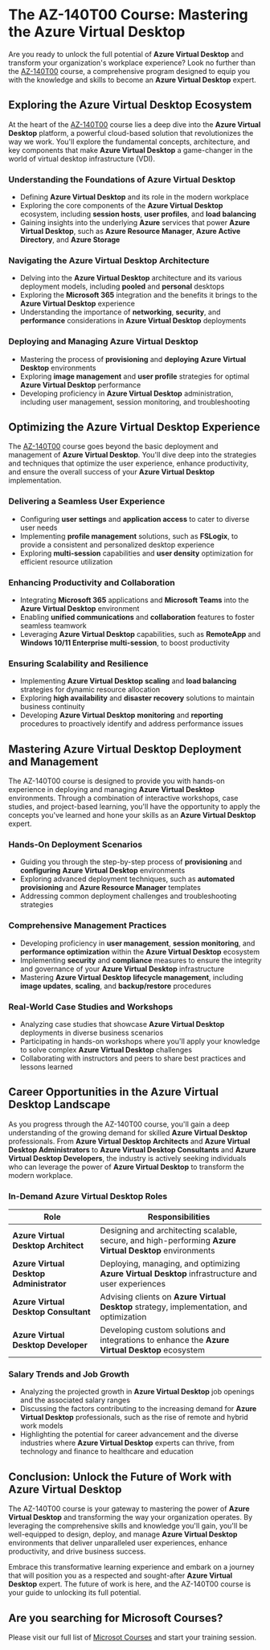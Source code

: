 # The AZ-140T00 Course: Mastering the Azure Virtual Desktop

Are you ready to unlock the full potential of **Azure Virtual Desktop** and transform your organization's workplace experience? Look no further than the <a href="https://www.esamatic.it/corsi/az-140t00-configuring-and-operating-microsoft-azure-virtual-desktop">AZ-140T00</a> course, a comprehensive program designed to equip you with the knowledge and skills to become an **Azure Virtual Desktop** expert.

## Exploring the Azure Virtual Desktop Ecosystem

At the heart of the <a href="https://www.esamatic.it/corsi/az-140t00-configuring-and-operating-microsoft-azure-virtual-desktop">AZ-140T00</a> course lies a deep dive into the **Azure Virtual Desktop** platform, a powerful cloud-based solution that revolutionizes the way we work. You'll explore the fundamental concepts, architecture, and key components that make **Azure Virtual Desktop** a game-changer in the world of virtual desktop infrastructure (VDI).

### Understanding the Foundations of Azure Virtual Desktop

- Defining **Azure Virtual Desktop** and its role in the modern workplace
- Exploring the core components of the **Azure Virtual Desktop** ecosystem, including **session hosts**, **user profiles**, and **load balancing**
- Gaining insights into the underlying **Azure** services that power **Azure Virtual Desktop**, such as **Azure Resource Manager**, **Azure Active Directory**, and **Azure Storage**

### Navigating the Azure Virtual Desktop Architecture

- Delving into the **Azure Virtual Desktop** architecture and its various deployment models, including **pooled** and **personal** desktops
- Exploring the **Microsoft 365** integration and the benefits it brings to the **Azure Virtual Desktop** experience
- Understanding the importance of **networking**, **security**, and **performance** considerations in **Azure Virtual Desktop** deployments

### Deploying and Managing Azure Virtual Desktop

- Mastering the process of **provisioning** and **deploying** **Azure Virtual Desktop** environments
- Exploring **image management** and **user profile** strategies for optimal **Azure Virtual Desktop** performance
- Developing proficiency in **Azure Virtual Desktop** administration, including user management, session monitoring, and troubleshooting

## Optimizing the Azure Virtual Desktop Experience

The <a href="https://www.esamatic.it/corsi/az-140t00-configuring-and-operating-microsoft-azure-virtual-desktop">AZ-140T00</a> course goes beyond the basic deployment and management of **Azure Virtual Desktop**. You'll dive deep into the strategies and techniques that optimize the user experience, enhance productivity, and ensure the overall success of your **Azure Virtual Desktop** implementation.

### Delivering a Seamless User Experience

- Configuring **user settings** and **application access** to cater to diverse user needs
- Implementing **profile management** solutions, such as **FSLogix**, to provide a consistent and personalized desktop experience
- Exploring **multi-session** capabilities and **user density** optimization for efficient resource utilization

### Enhancing Productivity and Collaboration

- Integrating **Microsoft 365** applications and **Microsoft Teams** into the **Azure Virtual Desktop** environment
- Enabling **unified communications** and **collaboration** features to foster seamless teamwork
- Leveraging **Azure Virtual Desktop** capabilities, such as **RemoteApp** and **Windows 10/11 Enterprise multi-session**, to boost productivity

### Ensuring Scalability and Resilience

- Implementing **Azure Virtual Desktop** **scaling** and **load balancing** strategies for dynamic resource allocation
- Exploring **high availability** and **disaster recovery** solutions to maintain business continuity
- Developing **Azure Virtual Desktop** **monitoring** and **reporting** procedures to proactively identify and address performance issues

## Mastering Azure Virtual Desktop Deployment and Management

The AZ-140T00 course is designed to provide you with hands-on experience in deploying and managing **Azure Virtual Desktop** environments. Through a combination of interactive workshops, case studies, and project-based learning, you'll have the opportunity to apply the concepts you've learned and hone your skills as an **Azure Virtual Desktop** expert.

### Hands-On Deployment Scenarios

- Guiding you through the step-by-step process of **provisioning** and **configuring** **Azure Virtual Desktop** environments
- Exploring advanced deployment techniques, such as **automated provisioning** and **Azure Resource Manager** templates
- Addressing common deployment challenges and troubleshooting strategies

### Comprehensive Management Practices

- Developing proficiency in **user management**, **session monitoring**, and **performance optimization** within the **Azure Virtual Desktop** ecosystem
- Implementing **security** and **compliance** measures to ensure the integrity and governance of your **Azure Virtual Desktop** infrastructure
- Mastering **Azure Virtual Desktop** **lifecycle management**, including **image updates**, **scaling**, and **backup/restore** procedures

### Real-World Case Studies and Workshops

- Analyzing case studies that showcase **Azure Virtual Desktop** deployments in diverse business scenarios
- Participating in hands-on workshops where you'll apply your knowledge to solve complex **Azure Virtual Desktop** challenges
- Collaborating with instructors and peers to share best practices and lessons learned

## Career Opportunities in the Azure Virtual Desktop Landscape

As you progress through the AZ-140T00 course, you'll gain a deep understanding of the growing demand for skilled **Azure Virtual Desktop** professionals. From **Azure Virtual Desktop Architects** and **Azure Virtual Desktop Administrators** to **Azure Virtual Desktop Consultants** and **Azure Virtual Desktop Developers**, the industry is actively seeking individuals who can leverage the power of **Azure Virtual Desktop** to transform the modern workplace.

### In-Demand Azure Virtual Desktop Roles

| Role | Responsibilities |
| --- | --- |
| **Azure Virtual Desktop Architect** | Designing and architecting scalable, secure, and high-performing **Azure Virtual Desktop** environments |
| **Azure Virtual Desktop Administrator** | Deploying, managing, and optimizing **Azure Virtual Desktop** infrastructure and user experiences |
| **Azure Virtual Desktop Consultant** | Advising clients on **Azure Virtual Desktop** strategy, implementation, and optimization |
| **Azure Virtual Desktop Developer** | Developing custom solutions and integrations to enhance the **Azure Virtual Desktop** ecosystem |

### Salary Trends and Job Growth

- Analyzing the projected growth in **Azure Virtual Desktop** job openings and the associated salary ranges
- Discussing the factors contributing to the increasing demand for **Azure Virtual Desktop** professionals, such as the rise of remote and hybrid work models
- Highlighting the potential for career advancement and the diverse industries where **Azure Virtual Desktop** experts can thrive, from technology and finance to healthcare and education

## Conclusion: Unlock the Future of Work with Azure Virtual Desktop

The AZ-140T00 course is your gateway to mastering the power of **Azure Virtual Desktop** and transforming the way your organization operates. By leveraging the comprehensive skills and knowledge you'll gain, you'll be well-equipped to design, deploy, and manage **Azure Virtual Desktop** environments that deliver unparalleled user experiences, enhance productivity, and drive business success.

Embrace this transformative learning experience and embark on a journey that will position you as a respected and sought-after **Azure Virtual Desktop** expert. The future of work is here, and the AZ-140T00 course is your guide to unlocking its full potential.

## Are you searching for Microsoft Courses?
Please visit our full list of <a href="https://github.com/esamaric-srl/Microsoft-Courses">Microsot Courses</a> and start your training session.

